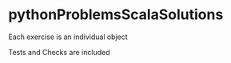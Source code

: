 # pythonProblemsScalaSolutions

Each exercise is an individual object

Tests and Checks are included
